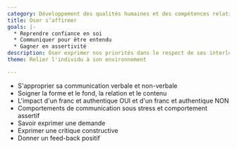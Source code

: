 ```yaml
---
category: Développement des qualités humaines et des compétences relationnelles
title: Oser s’affirmer
goals: |-
  * Reprendre confiance en soi
  * Communiquer pour être entendu
  * Gagner en assertivité
description: Oser exprimer nos priorités dans le respect de ses interlocuteurs
theme: Relier l'individu à son environnement

---
```

* S'approprier sa communication verbale et non-verbale
* Soigner la forme et le fond, la relation et le contenu
* L'impact d'un franc et authentique OUI et d'un franc et authentique NON 
* Comportements de communication sous stress et comportement assertif
* Savoir exprimer une demande 
* Exprimer une critique constructive
* Donner un feed-back positif